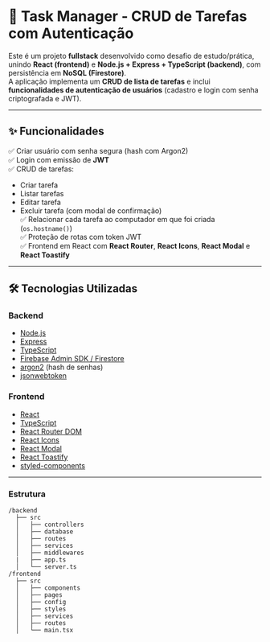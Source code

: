 # 📝 Task Manager - CRUD de Tarefas com Autenticação

Este é um projeto **fullstack** desenvolvido como desafio de estudo/prática, unindo **React (frontend)** e **Node.js + Express + TypeScript (backend)**, com persistência em **NoSQL (Firestore)**.  
A aplicação implementa um **CRUD de lista de tarefas** e inclui **funcionalidades de autenticação de usuários** (cadastro e login com senha criptografada e JWT).

---

## ✨ Funcionalidades

✅ Criar usuário com senha segura (hash com Argon2)  
✅ Login com emissão de **JWT**  
✅ CRUD de tarefas:
- Criar tarefa
- Listar tarefas
- Editar tarefa
- Excluir tarefa (com modal de confirmação)  
✅ Relacionar cada tarefa ao computador em que foi criada (`os.hostname()`)  
✅ Proteção de rotas com token JWT  
✅ Frontend em React com **React Router**, **React Icons**, **React Modal** e **React Toastify**  

---

## 🛠️ Tecnologias Utilizadas

### Backend
- [Node.js](https://nodejs.org/)
- [Express](https://expressjs.com/)
- [TypeScript](https://www.typescriptlang.org/)
- [Firebase Admin SDK / Firestore](https://firebase.google.com/)
- [argon2](https://www.npmjs.com/package/argon2) (hash de senhas)
- [jsonwebtoken](https://www.npmjs.com/package/jsonwebtoken)

### Frontend
- [React](https://react.dev/)
- [TypeScript](https://www.typescriptlang.org/)
- [React Router DOM](https://reactrouter.com/)
- [React Icons](https://react-icons.github.io/react-icons/)
- [React Modal](https://www.npmjs.com/package/react-modal)
- [React Toastify](https://fkhadra.github.io/react-toastify/)
- [styled-components](https://styled-components.com/)

---
### Estrutura
```
/backend
  ├── src
  │   ├── controllers
  │   ├── database
  │   ├── routes
  │   ├── services
  │   ├── middlewares
  |   ├── app.ts
  │   └── server.ts
/frontend
  ├── src
  │   ├── components
  │   ├── pages
  │   ├── config
  │   ├── styles
  │   ├── services
  │   ├── routes
  │   └── main.tsx
```
